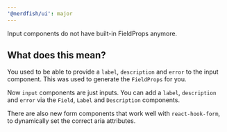 ```yaml
---
'@nerdfish/ui': major
---
```


Input components do not have built-in FieldProps anymore.

## What does this mean?

You used to be able to provide a `label`, `description` and `error` to the input component. This was used to generate the `FieldProps` for you.

Now `input` components are just inputs. You can add a `label`, `description` and `error` via the `Field`, `Label` and `Description` components.

There are also new form components that work well with `react-hook-form`, to dynamically set the correct aria attributes.
